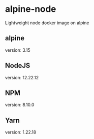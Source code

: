 # alpine-node
Lightweight node docker image on alpine

## alpine
version: 3.15

## NodeJS
version: 12.22.12

## NPM
version: 8.10.0

## Yarn
version: 1.22.18
